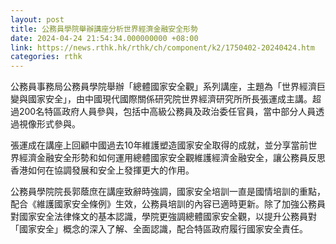 ```yaml
---
layout: post
title: 公務員學院舉辦講座分析世界經濟金融安全形勢
date: 2024-04-24 21:54:34.000000000 +08:00
link: https://news.rthk.hk/rthk/ch/component/k2/1750402-20240424.htm
categories: rthk
---
```


公務員事務局公務員學院舉辦「總體國家安全觀」系列講座，主題為「世界經濟巨變與國家安全」，由中國現代國際關係研究院世界經濟研究所所長張運成主講。超過200名特區政府人員參與，包括中高級公務員及政治委任官員，當中部分人員透過視像形式參與。
 
張運成在講座上回顧中國過去10年維護塑造國家安全取得的成就，並分享當前世界經濟金融安全形勢和如何運用總體國家安全觀維護經濟金融安全，讓公務員反思香港如何在協調發展和安全上發揮更大的作用。

公務員學院院長郭蔭庶在講座致辭時強調，國家安全培訓一直是國情培訓的重點，配合《維護國家安全條例》生效，公務員培訓的內容已適時更新。除了加強公務員對國家安全法律條文的基本認識，學院更強調總體國家安全觀，以提升公務員對「國家安全」概念的深入了解、全面認識，配合特區政府履行國家安全責任。
